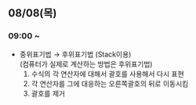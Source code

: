 ## 08/08(목)

### 09:00 ~
- 중위표기법 $\rightarrow$ 후위표기법 (Stack이용)   
    (컴퓨터가 실제로 계산하는 방법은 후위표기법)    
    1. 수식의 각 연산자에 대해서 괄호를 사용해서 다시 표현
    2. 각 연산자를 그에 대응하는 오른쪽괄호의 뒤로 이동시킴
    3. 괄호를 제거